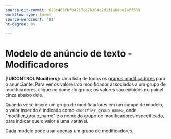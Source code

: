 ```yaml
---
source-git-commit: 029e406fbfb4217ce78364c2d1f1a6dae24ff588
workflow-type: tm+mt
source-wordcount: '81'
ht-degree: 0%

---
```

# Modelo de anúncio de texto - Modificadores

**[!UICONTROL Modifiers]:** Uma lista de todos os [grupos modificadores](/help/search-social-commerce/campaign-management/inventory-feeds/modifiers-manage.md) para o anunciante. Para ver os valores do modificador associados a um grupo de modificadores, clique no nome do grupo; os valores são exibidos no painel cinza abaixo dele.

Quando você insere um grupo de modificadores em um campo de modelo, o valor inserido é indicado como `<modifier_group_name>`, onde &quot;modifier_group_name&quot; é o nome do grupo de modificadores especificado, para indicar que o valor é uma variável.

Cada modelo pode usar apenas um grupo de modificadores.
